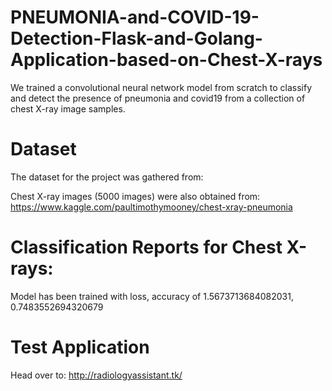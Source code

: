 
# PNEUMONIA-and-COVID-19-Detection-Flask-and-Golang-Application-based-on-Chest-X-rays
We trained a convolutional neural network model from scratch to classify and detect the presence of pneumonia and covid19 from a collection of chest X-ray image samples.

# Dataset
The dataset for the project was gathered from:

Chest X-ray images (5000 images) were also obtained from: https://www.kaggle.com/paultimothymooney/chest-xray-pneumonia

# Classification Reports for Chest X-rays:

Model has been trained with loss, accuracy of 1.5673713684082031, 0.7483552694320679

# Test Application
Head over to: http://radiologyassistant.tk/
